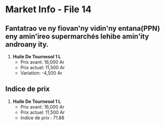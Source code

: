 # Market Info - File 14

## Fantatrao ve ny fiovan'ny vidin'ny entana(PPN) eny amin'ireo supermarchés lehibe amin'ity androany ity.

1. **Huile De Tournesol 1 L**
   - Prix avant: 16,000 Ar
   - Prix actuel: 11,500 Ar
   - Variation: -4,500 Ar



## Indice de prix

1. **Huile De Tournesol 1 L**
   - Prix avant: 16,000 Ar
   - Prix actuel: 11,500 Ar
   - Indice de prix : 71.88

